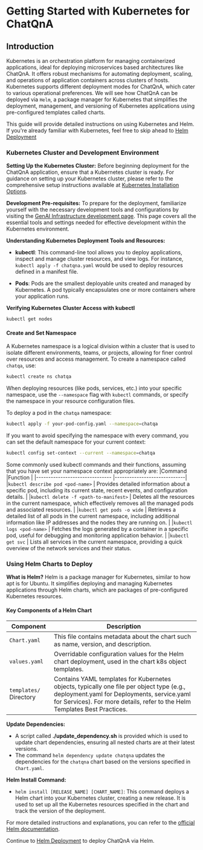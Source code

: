 # Getting Started with Kubernetes for ChatQnA

## Introduction

Kubernetes is an orchestration platform for managing containerized applications, ideal for deploying microservices based architectures like ChatQnA. It offers robust mechanisms for automating deployment, scaling, and operations of application containers across clusters of hosts. Kubernetes supports different deployment modes for ChatQnA, which cater to various operational preferences. We will see how ChatQnA can be deployed via `Helm`, a package manager for Kubernetes that simplifies the deployment, management, and versioning of Kubernetes applications using pre-configured templates called charts.


This guide will provide detailed instructions on using Kubernetes and Helm. If you're already familiar with Kubernetes, feel free to skip ahead to [Helm Deployment](./k8s_helm.md)

### Kubernetes Cluster and Development Environment

**Setting Up the Kubernetes Cluster:** Before beginning deployment for the ChatQnA application, ensure that a Kubernetes cluster is ready. For guidance on setting up your Kubernetes cluster, please refer to the comprehensive setup instructions available at [Kubernetes Installation Options](https://opea-project.github.io/latest/guide/installation/k8s_install/README.html).

**Development Pre-requisites:** To prepare for the deployment, familiarize yourself with the necessary development tools and configurations by visiting the [GenAI Infrastructure development page](https://opea-project.github.io/latest/GenAIInfra/DEVELOPMENT.html). This page covers all the essential tools and settings needed for effective development within the Kubernetes environment.


**Understanding Kubernetes Deployment Tools and Resources:**

- **kubectl**: This command-line tool allows you to deploy applications, inspect and manage cluster resources, and view logs. For instance, `kubectl apply -f chatqna.yaml` would be used to deploy resources defined in a manifest file.
    
- **Pods**: Pods are the smallest deployable units created and managed by Kubernetes. A pod typically encapsulates one or more containers where your application runs.

**Verifying Kubernetes Cluster Access with kubectl**
```bash
kubectl get nodes
```

#### Create and Set Namespace
A Kubernetes namespace is a logical division within a cluster that is used to isolate different environments, teams, or projects, allowing for finer control over resources and access management. To create a namespace called `chatqa`, use:
```bash
kubectl create ns chatqa
```
When deploying resources (like pods, services, etc.) into your specific namespace, use the `--namespace` flag with `kubectl` commands, or specify the namespace in your resource configuration files.

To deploy a pod in the `chatqa` namespace:
```bash
kubectl apply -f your-pod-config.yaml --namespace=chatqa
```
If you want to avoid specifying the namespace with every command, you can set the default namespace for your current context:
```bash
kubectl config set-context --current --namespace=chatqa
```

Some commonly used kubectl commands and their functions, assuming that you have set your namespace context appropriately are:
|Command                          |Function                     |
|-------------------------------  |-----------------------------|
|`kubectl describe pod <pod-name>` | Provides detailed information about a specific pod, including its            current state, recent events, and configuration details.                            |
|`kubectl delete -f <path-to-manifest>` |             Deletes all the resources in the current namespace, which effectively removes all the managed pods and associated resources.                |
|`kubectl get pods -o wide`         |              Retrieves a detailed list of all pods in the current namespace, including additional information like IP addresses and the nodes they are running on.               |
|`kubectl logs <pod-name>`         |         Fetches the logs generated by a container in a specific pod, useful for debugging and monitoring application behavior.                    |
|`kubectl get svc`                  |            Lists all services in the current namespace, providing a quick overview of the network services and their status.



### Using Helm Charts to Deploy

**What is Helm?** Helm is a package manager for Kubernetes, similar to how apt is for Ubuntu. It simplifies deploying and managing Kubernetes applications through Helm charts, which are packages of pre-configured Kubernetes resources.

#### Key Components of a Helm Chart

| Component         |Description                                                                                                                                             |
| ---               | ---                                                                                                                                                    |
| `Chart.yaml`      | This file contains metadata about the chart such as name, version, and description.                                                                    |
| `values.yaml`     | Overridable configuration values for the Helm chart deployment, used in the chart k8s object templates. |
| `templates/`  Directory | Contains YAML templates for Kubernetes objects, typically one file per object type (e.g., deployment.yaml for Deployments, service.yaml for Services). For more details, refer to the Helm Templates Best Practices.

**Update Dependencies:**

- A script called **./update_dependency.sh** is provided which is used to update chart dependencies, ensuring all nested charts are at their latest versions.
- The command `helm dependency update chatqna`  updates the dependencies for the `chatqna` chart based on the versions specified in `Chart.yaml`.

**Helm Install Command:**

- `helm install [RELEASE_NAME] [CHART_NAME]`: This command deploys a Helm chart into your Kubernetes cluster, creating a new release. It is used to set up all the Kubernetes resources specified in the chart and track the version of the deployment.

For more detailed instructions and explanations, you can refer to the [official Helm documentation](https://helm.sh/docs/).

Continue to [Helm Deployment](./k8s_helm.md) to deploy ChatQnA via Helm. 
